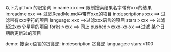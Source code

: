 以下为github 的限定词
in:name xxx ==> 限制搜索结果名字带有xxx的结果 
in:readme xxx ==> 过滤ReadMe.md中带有xxx的项目 
in:descriptions xxx ==> 过滤带有xxx字符的项目 
language: xxx ==>过滤xxx语言的项目 
stars:>xxx ==> 过滤超过xxx个星星的项目 
forks:>xxx ==> 同上 
pushed:>xxxx-xx-xx ==>过滤 某个日期后更新过的项目

demo: 
搜索 c语言的贪食蛇: 
in:description 贪食蛇 language:c stars:>100